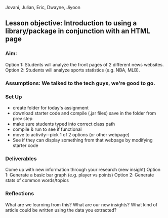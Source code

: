 Jovani, Julian, Eric, Dwayne, Jiyoon

## Lesson objective: Introduction to using a library/package in conjunction with an HTML page

### Aim:
Option 1: Students will analyze the front pages of 2 different news websites.
Option 2: Students will analyze sports statistics (e.g. NBA, MLB).

### Assumptions: We talked to the tech guys, we're good to go.
### Set Up
* create folder for today's assignment
* download starter code and compile (.jar files) save in the folder from prev step
* make sure students typed into correct class path
* compile & run to see if functional
* move to activity--pick 1 of 2 options (or other webpage)
* See if they can display something from that webpage by modifying starter code

### Deliverables
Come up with new information through your research (new insight)
Option 1: Generate a basic bar graph (e.g. player vs points)
Option 2: Generate stats of common words/topics

### Reflections
What are we learning from this?
What are our new insights?
What kind of article could be written using the data you extracted? 
